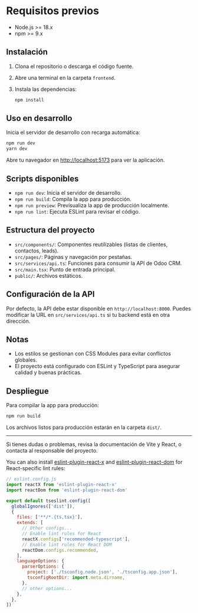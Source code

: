 # Requisitos previos

- Node.js >= 18.x
- npm >= 9.x

## Instalación

1. Clona el repositorio o descarga el código fuente.
2. Abre una terminal en la carpeta `frontend`.
3. Instala las dependencias:

   ```bash
   npm install
   ```

## Uso en desarrollo

Inicia el servidor de desarrollo con recarga automática:

```bash
npm run dev
yarn dev
```

Abre tu navegador en [http://localhost:5173](http://localhost:5173) para ver la aplicación.

## Scripts disponibles

- `npm run dev`: Inicia el servidor de desarrollo.
- `npm run build`: Compila la app para producción.
- `npm run preview`: Previsualiza la app de producción localmente.
- `npm run lint`: Ejecuta ESLint para revisar el código.

## Estructura del proyecto

- `src/components/`: Componentes reutilizables (listas de clientes, contactos, leads).
- `src/pages/`: Páginas y navegación por pestañas.
- `src/services/api.ts`: Funciones para consumir la API de Odoo CRM.
- `src/main.tsx`: Punto de entrada principal.
- `public/`: Archivos estáticos.

## Configuración de la API

Por defecto, la API debe estar disponible en `http://localhost:8000`. Puedes modificar la URL en `src/services/api.ts` si tu backend está en otra dirección.

## Notas

- Los estilos se gestionan con CSS Modules para evitar conflictos globales.
- El proyecto está configurado con ESLint y TypeScript para asegurar calidad y buenas prácticas.

## Despliegue

Para compilar la app para producción:

```bash
npm run build
```

Los archivos listos para producción estarán en la carpeta `dist/`.

---

Si tienes dudas o problemas, revisa la documentación de Vite y React, o contacta al responsable del proyecto.

You can also install [eslint-plugin-react-x](https://github.com/Rel1cx/eslint-react/tree/main/packages/plugins/eslint-plugin-react-x) and [eslint-plugin-react-dom](https://github.com/Rel1cx/eslint-react/tree/main/packages/plugins/eslint-plugin-react-dom) for React-specific lint rules:

```js
// eslint.config.js
import reactX from 'eslint-plugin-react-x'
import reactDom from 'eslint-plugin-react-dom'

export default tseslint.config([
  globalIgnores(['dist']),
  {
    files: ['**/*.{ts,tsx}'],
    extends: [
      // Other configs...
      // Enable lint rules for React
      reactX.configs['recommended-typescript'],
      // Enable lint rules for React DOM
      reactDom.configs.recommended,
    ],
    languageOptions: {
      parserOptions: {
        project: ['./tsconfig.node.json', './tsconfig.app.json'],
        tsconfigRootDir: import.meta.dirname,
      },
      // other options...
    },
  },
])
```
